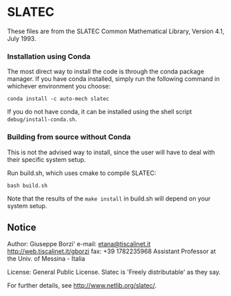 # SLATEC

These files are from the SLATEC Common Mathematical Library, Version 4.1, July 1993.

### Installation using Conda

The most direct way to install the code is through the conda package manager.
If you have conda installed, simply run the following command in whichever
environment you choose:
```
conda install -c auto-mech slatec
```
If you do not have conda, it can be installed using the shell script
`debug/install-conda.sh`.

### Building from source without Conda

This is not the advised way to install, since the user will have to deal with their specific system setup.

Run build.sh, which uses cmake to compile SLATEC:
```
bash build.sh
```

Note that the results of the `make install` in build.sh will depend on your system setup.


## Notice 

Author:
Giuseppe Borzi'
e-mail: etana@tiscalinet.it
http://web.tiscalinet.it/gborzi
fax: +39 1782235968
Assistant Professor at the Univ. of Messina - Italia

License:
General Public License. Slatec is 'Freely distributable' as they say.

For further details, see <http://www.netlib.org/slatec/>.
